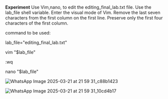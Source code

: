 **Experiment**
Use Vim,nano,  to edit the editing_final_lab.txt file. Use the lab_file shell variable. Enter the visual mode of Vim. Remove the last seven characters from the first column on the first line. Preserve only the first four characters of the first column. 

command to be used:


lab_file="editing_final_lab.txt"

vim "$lab_file"

:wq

nano "$lab_file"

![WhatsApp Image 2025-03-21 at 21 59 31_c88b1423](https://github.com/user-attachments/assets/d279eec0-64ad-49ea-8977-04cc1be4cccb)


![WhatsApp Image 2025-03-21 at 21 59 31_10cd4b17](https://github.com/user-attachments/assets/baf31dc7-3fcc-4365-8b21-a640331d9331)


